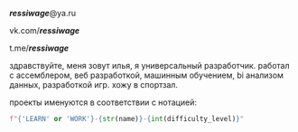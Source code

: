 ***ressiwage***@ya.ru

vk.com/***ressiwage***

t.me/***ressiwage***

здравствуйте, меня зовут илья, я универсальный разработчик.
работал с ассемблером, веб разработкой, машинным обучением, bi анализом данных, разработкой игр.
хожу в спортзал.

проекты именуются в соответствии с нотацией: 
```python
f"{'LEARN' or 'WORK'}-{str(name)}-{int(difficulty_level)}"
```
